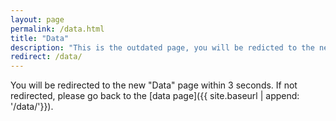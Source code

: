 ```yaml
---
layout: page
permalink: /data.html
title: "Data"
description: "This is the outdated page, you will be redicted to the new 'Data' page."
redirect: /data/
---
```


You will be redirected to the new "Data" page within 3 seconds. If not redirected, please go back to the [data page]({{ site.baseurl | append: '/data/'}}).
